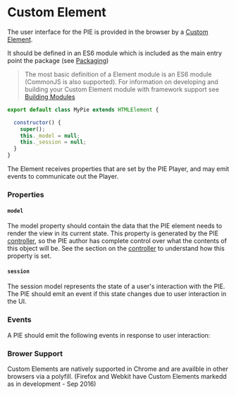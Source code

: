 # Custom Element

The user interface for the PIE is provided in the browser by a [Custom Element](https://www.w3.org/TR/custom-elements/).

It should be defined in an ES6 module which is included as the main entry point the package (see [Packaging](packaging.md))

> The most basic definition of a Element module is an ES6 module (CommonJS is also supported).
> For information on developing and building your Custom Element module with framework support see [Building Modules](building-modules.md)


```javascript
export default class MyPie extends HTMLElement {

  constructor() {
    super();
    this._model = null;
    this._session = null;
  }
}
```


The Element receives properties that are set by the PIE Player, and may emit events to communicate out the Player.



### Properties

#### `model`

The model property should contain the data that the PIE element needs to render the view in its current state.
This property is generated by the PIE [controller](controller.md), so the PIE author has complete control over what the contents of this object will be. See the section on the [controller](controller.md) to understand how this property is set.

#### `session`

The session model represents the state of a user's interaction with the PIE. 
The PIE should emit an event if this state changes due to user interaction in the UI. 

### Events

A PIE should emit the following events in response to user interaction:



### Brower Support

Custom Elements are natively supported in Chrome and are availble in other browsers via a polyfill. (Firefox and Webkit have Custom Elements markedd as in development - Sep 2016)

